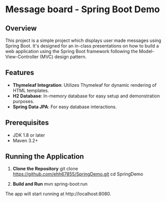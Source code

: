 # Message board - Spring Boot Demo

## Overview
This project is a simple project which displays user made messages using Spring Boot. It's designed for an in-class presentations on how to build a web application using the Spring Boot framework following the Model-View-Controller (MVC) design pattern.

## Features
- **Thymeleaf Integration**: Utilizes Thymeleaf for dynamic rendering of HTML templates.
- **H2 Database**: In-memory database for easy setup and demonstration purposes.
- **Spring Data JPA**: For easy database interactions.

## Prerequisites
- JDK 1.8 or later
- Maven 3.2+

## Running the Application
1. **Clone the Repository**
git clone https://github.com/ehh67855/SpringDemo.git
cd SpringDemo

2. **Build and Run**
mvn spring-boot:run

The app will start running at http://localhost:8080.



